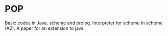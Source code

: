 # POP
Basic codes in Java, scheme and prolog. 
Interpreter for scheme in scheme (A2).
A paper for an extension to java.

